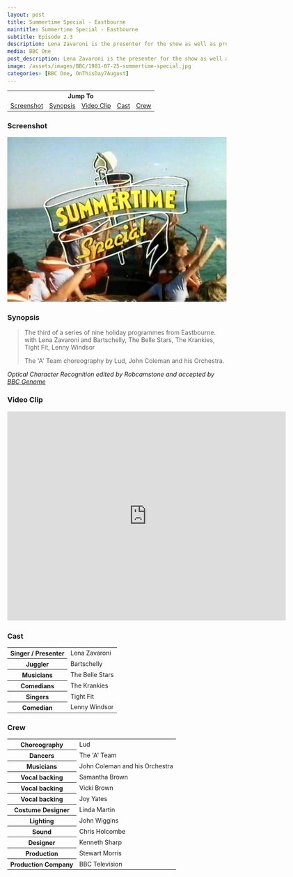 ```yaml
---
layout: post
title: Summertime Special - Eastbourne
maintitle: Summertime Special - Eastbourne
subtitle: Episode 2.3
description: Lena Zavaroni is the presenter for the show as well as preforming in the show.
media: BBC One
post_description: Lena Zavaroni is the presenter for the show as well as preforming in the show.
image: /assets/images/BBC/1981-07-25-summertime-special.jpg
categories: [BBC One, OnThisDay7August]
---
```


<table style="text-align: center;">
<tr><th colspan="5">Jump To</th></tr>
<tr>
<td><a href="#screenshot">Screenshot</a></td>
<td><a href="#synopsis">Synopsis</a></td>
<td><a href="#video-clip">Video Clip</a></td>
<td><a href="#cast">Cast</a></td>
<td><a href="#crew">Crew</a></td>
</tr>
</table>

### Screenshot
![Screenshot of Programme ID For Summertime Special](/assets/images/BBC/1981-07-25-summertime-special.jpg)

### Synopsis
> The third of a series of nine holiday programmes from Eastbourne. with Lena Zavaroni and Bartschelly, The Belle Stars, The Krankies, Tight Fit, Lenny Windsor
>
> The 'A' Team choreography by Lud, John Coleman and his Orchestra.

<cite>Optical Character Recognition edited by Robcamstone and accepted by [BBC Genome](https://genome.ch.bbc.co.uk/schedules/bbcone/london/1982-08-07#at-20.30)</cite>

### Video Clip
<div class="responsive-video">
<iframe width="640px" height="480px" src="https://www.youtube.com/embed/tx4gDpuKfBA?start=101&rel=0&amp;showinfo=0" frameborder="0" allowfullscreen></iframe>
</div>

### Cast
<table>
<tr><th>Singer / Presenter</th><td>Lena Zavaroni</td></tr>
<tr><th>Juggler</th><td>Bartschelly</td></tr>
<tr><th>Musicians</th><td>The Belle Stars</td></tr>
<tr><th>Comedians</th><td>The Krankies</td></tr>
<tr><th>Singers</th><td>Tight Fit</td></tr>
<tr><th>Comedian</th><td>Lenny Windsor</td></tr>
</table>

### Crew
<table>
<tr><th>Choreography</th><td>Lud</td></tr>
<tr><th>Dancers</th><td>The 'A' Team</td></tr>
<tr><th>Musicians</th><td>John Coleman and his Orchestra</td></tr>
<tr><th>Vocal backing</th><td>Samantha Brown</td></tr>
<tr><th>Vocal backing</th><td>Vicki Brown</td></tr>
<tr><th>Vocal backing</th><td>Joy Yates</td></tr>
<tr><th>Costume Designer</th><td>Linda Martin</td></tr>
<tr><th>Lighting</th><td>John Wiggins</td></tr>
<tr><th>Sound</th><td>Chris Holcombe</td></tr>
<tr><th>Designer</th><td>Kenneth Sharp</td></tr>
<tr><th>Production</th><td>Stewart Morris</td></tr>
<tr><th>Production Company</th><td>BBC Television</td></tr>
</table>

